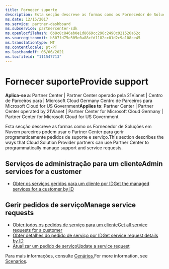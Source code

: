 ```yaml
---
title: Fornecer suporte
description: Esta secção descreve as formas como os Fornecedor de Soluções em Nuvem parceiros podem usar o Centro de Parceiros para gerir programaticamente pedidos de suporte e serviço.
ms.date: 12/15/2017
ms.service: partner-dashboard
ms.subservice: partnercenter-sdk
ms.openlocfilehash: 6b8c8c846ab0e1d8669cc296c2490c921526a62c
ms.sourcegitcommit: b307fd75e305e0a88cfd1182cc01d2c9a108ce45
ms.translationtype: MT
ms.contentlocale: pt-PT
ms.lasthandoff: 06/06/2021
ms.locfileid: "111547713"
---
```

# <a name="provide-support"></a><span data-ttu-id="0bb4c-103">Fornecer suporte</span><span class="sxs-lookup"><span data-stu-id="0bb4c-103">Provide support</span></span>

<span data-ttu-id="0bb4c-104">**Aplica-se a**: Partner Center | Partner Center operado pela 21Vianet | Centro de Parceiros para | Microsoft Cloud Germany Centro de Parceiros para Microsoft Cloud for US Government</span><span class="sxs-lookup"><span data-stu-id="0bb4c-104">**Applies to**: Partner Center | Partner Center operated by 21Vianet | Partner Center for Microsoft Cloud Germany | Partner Center for Microsoft Cloud for US Government</span></span>

<span data-ttu-id="0bb4c-105">Esta secção descreve as formas como os Fornecedor de Soluções em Nuvem parceiros podem usar o Partner Center para gerir programaticamente pedidos de suporte e serviço.</span><span class="sxs-lookup"><span data-stu-id="0bb4c-105">This section describes the ways that Cloud Solution Provider partners can use Partner Center to programmatically manage support and service requests.</span></span>

## <a name="admin-services-for-a-customer"></a><span data-ttu-id="0bb4c-106">Serviços de administração para um cliente</span><span class="sxs-lookup"><span data-stu-id="0bb4c-106">Admin services for a customer</span></span>

- [<span data-ttu-id="0bb4c-107">Obter os serviços geridos para um cliente por ID</span><span class="sxs-lookup"><span data-stu-id="0bb4c-107">Get the managed services for a customer by ID</span></span>](get-the-managed-services-for-a-customer-by-id.md)

## <a name="manage-service-requests"></a><span data-ttu-id="0bb4c-108">Gerir pedidos de serviço</span><span class="sxs-lookup"><span data-stu-id="0bb4c-108">Manage service requests</span></span>

- [<span data-ttu-id="0bb4c-109">Obter todos os pedidos de serviço para um cliente</span><span class="sxs-lookup"><span data-stu-id="0bb4c-109">Get all service requests for a customer</span></span>](get-all-service-requests-for-a-customer.md)
- [<span data-ttu-id="0bb4c-110">Obter detalhes do pedido de serviço por ID</span><span class="sxs-lookup"><span data-stu-id="0bb4c-110">Get service request details by ID</span></span>](get-service-request-details-by-id.md)
- [<span data-ttu-id="0bb4c-111">Atualizar um pedido de serviço</span><span class="sxs-lookup"><span data-stu-id="0bb4c-111">Update a service request</span></span>](update-a-service-request.md)

<span data-ttu-id="0bb4c-112">Para mais informações, consulte [Cenários.](scenarios.md)</span><span class="sxs-lookup"><span data-stu-id="0bb4c-112">For more information, see [Scenarios](scenarios.md).</span></span>
